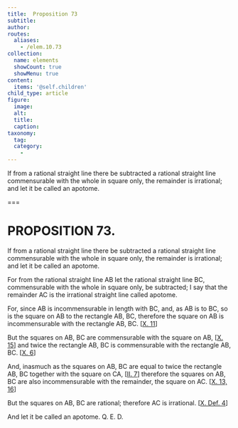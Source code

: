 ```yaml
---
title:  Proposition 73
subtitle: 
author:
routes:
  aliases:
    - /elem.10.73
collection:
  name: elements
  showCount: true
  showMenu: true
content:
  items: '@self.children'
child_type: article
figure:
  image:
  alt:
  title:
  caption:
taxonomy:
  tag:
  category:
    - 
---
```


<p><hi rend="ital">If from a rational straight line there be subtracted a rational straight line commensurable with the whole in square only, the remainder is irrational; and let it be called</hi>
       <hi rend="bold">an apotome</hi>. </p>

===

<h1>PROPOSITION 73.</h1>
<p><span class="ital">If from a rational straight line there be subtracted a rational straight line commensurable with the whole in square only, the remainder is irrational; and let it be called</span>
       <span class="bold">an apotome</span>. </p>

<p>For from the rational straight line <span class="ital">AB</span> let the rational straight line <span class="ital">BC</span>, commensurable with the whole in square only, be subtracted;  I say that the remainder <span class="ital">AC</span> is the irrational straight line called <span class="bold">apotome</span>. </p>

<p>For, since <span class="ital">AB</span> is incommensurable in length with <span class="ital">BC</span>, and, as <span class="ital">AB</span> is to <span class="ital">BC</span>, so is the square on <span class="ital">AB</span> to the rectangle <span class="ital">AB</span>, <span class="ital">BC</span>, therefore the square on <span class="ital">AB</span> is incommensurable with the rectangle <span class="ital">AB</span>, <span class="ital">BC</span>. [<a href="/elem.10.11">X. 11</a>] </p>

<p>But the squares on <span class="ital">AB</span>, <span class="ital">BC</span> are commensurable with the square on <span class="ital">AB</span>, [<a href="/elem.10.15">X. 15</a>] and twice the rectangle <span class="ital">AB</span>, <span class="ital">BC</span> is commensurable with the rectangle <span class="ital">AB</span>, <span class="ital">BC</span>. [<a href="/elem.10.6">X. 6</a>] <pb n="159"/></p>

<p>And, inasmuch as the squares on <span class="ital">AB</span>, <span class="ital">BC</span> are equal to twice the rectangle <span class="ital">AB</span>, <span class="ital">BC</span> together with the square on <span class="ital">CA</span>, [<a href="/elem.2.7">II. 7</a>] therefore the squares on <span class="ital">AB</span>, <span class="ital">BC</span> are also incommensurable with the remainder, the square on <span class="ital">AC</span>. [<a href="/elem.10.13 elem.10.16">X. 13, 16</a>] </p>

<p>But the squares on <span class="ital">AB</span>, <span class="ital">BC</span> are rational; therefore <span class="ital">AC</span> is irrational. [<a href="/elem.10.def.4">X. Def. 4</a>] </p>

<p>And let it be called an <span class="bold">apotome</span>. Q. E. D.</p>
